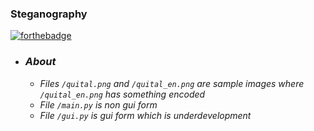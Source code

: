 ### Steganography <br>
[![forthebadge](https://forthebadge.com/images/badges/made-with-python.svg)](https://forthebadge.com)

* ### *About* 
    - *Files `/quital.png` and `/quital_en.png` are sample images where `/quital_en.png` has something encoded*
    - *File `/main.py` is non gui form*
    - *File `/gui.py` is gui form which is underdevelopment*